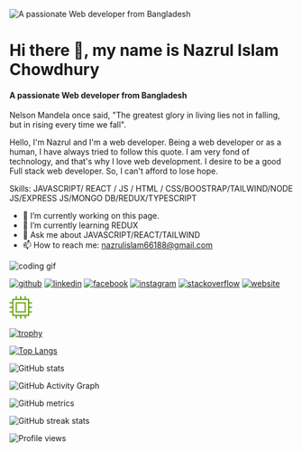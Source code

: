 ![A passionate Web developer from Bangladesh](https://media.licdn.com/dms/image/D5616AQEljSQxrlvePQ/profile-displaybackgroundimage-shrink_350_1400/0/1673341305762?e=1687392000&v=beta&t=C_DjJaEu0WASVaiEOaLHifsa-SOTDLE1J6QVnzabLH0)

# Hi there 👋, my name is Nazrul Islam Chowdhury
#### A passionate Web developer from Bangladesh


Nelson Mandela once said,
"The greatest glory in living lies not in falling, but in rising every time we fall".

Hello,
I'm Nazrul and I'm a web developer. Being a web developer or as a human, I have always tried to follow this quote. I am very fond of technology, and that's why I love web development. I desire to be a good Full stack web developer. So, I can't afford to lose hope.

Skills: JAVASCRIPT/ REACT / JS / HTML / CSS/BOOSTRAP/TAILWIND/NODE JS/EXPRESS JS/MONGO DB/REDUX/TYPESCRIPT

- 🔭 I’m currently working on this page. 
- 🌱 I’m currently learning REDUX 
- 💬 Ask me about JAVASCRIPT/REACT/TAILWIND 
- 📫 How to reach me: nazrulislam66188@gmail.com 

<img src='https://www.lambdatest.com/resources/images/news24.gif' alt='coding gif'/>

[<img src='https://cdn.jsdelivr.net/npm/simple-icons@3.0.1/icons/github.svg' alt='github' height='40'>](https://github.com/https://github.com/NazrulIslam-Chowdhury)  [<img src='https://cdn.jsdelivr.net/npm/simple-icons@3.0.1/icons/linkedin.svg' alt='linkedin' height='40'>](https://www.linkedin.com/in/https://www.linkedin.com/in/nazrul-islam-chowdhury//)  [<img src='https://cdn.jsdelivr.net/npm/simple-icons@3.0.1/icons/facebook.svg' alt='facebook' height='40'>](https://www.facebook.com/https://www.facebook.com/profile.php?id=100008271873050)  [<img src='https://cdn.jsdelivr.net/npm/simple-icons@3.0.1/icons/instagram.svg' alt='instagram' height='40'>](https://www.instagram.com/https://www.instagram.com/naz_rul.rahi//)  [<img src='https://cdn.jsdelivr.net/npm/simple-icons@3.0.1/icons/stackoverflow.svg' alt='stackoverflow' height='40'>](https://stackoverflow.com/users/https://stackoverflow.com/users/19968742/nazrul-islam-rahi)  [<img src='https://cdn.jsdelivr.net/npm/simple-icons@3.0.1/icons/icloud.svg' alt='website' height='40'>](https://portfolio-50d3e.web.app)  

<a href='https://docs.github.com/en/developers'><img src='https://raw.githubusercontent.com/acervenky/animated-github-badges/master/assets/devbadge.gif' width='40' height='40'></a> 

[![trophy](https://github-profile-trophy.vercel.app/?username=https://github.com/NazrulIslam-Chowdhury)](https://github.com/ryo-ma/github-profile-trophy)

[![Top Langs](https://github-readme-stats.vercel.app/api/top-langs/?username=https://github.com/NazrulIslam-Chowdhury)](https://github.com/anuraghazra/github-readme-stats)

![GitHub stats](https://github-readme-stats.vercel.app/api?username=https://github.com/NazrulIslam-Chowdhury&show_icons=true&count_private=true)  

![GitHub Activity Graph](https://activity-graph.herokuapp.com/graph?username=https://github.com/NazrulIslam-Chowdhury)  

![GitHub metrics](https://metrics.lecoq.io/https://github.com/NazrulIslam-Chowdhury)  

![GitHub streak stats](https://streak-stats.demolab.com/?user=https://github.com/NazrulIslam-Chowdhury)  

![Profile views](https://gpvc.arturio.dev/https://github.com/NazrulIslam-Chowdhury)  
